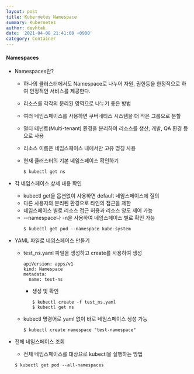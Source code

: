 ```yaml
---
layout: post
title: Kubernetes Namespace
summary: Kubernetes
author: devhtak
date: '2021-04-08 21:41:00 +0900'
category: Container
---
```


#### Namespaces

- Namespaces란?
  - 하나의 클러스터에서도 Namespace로 나누어 자원, 권한등을 한정적으로 하여 안정적인 서비스를 제공한다.
  - 리소스를 각각의 분리된 영역으로 나누기 좋은 방법  
  - 여러 네임스페이스를 사용하면 쿠버네티스 시스템을 더 작은 그룹으로 분할
  - 멀티 테넌트(Multi-tenant) 환경을 분리하여 리소스를 생산, 개발, QA 환경 등으로 사용
  - 리소스 이름은 네임스페이스 내에서만 고유 명칭 사용
  
  - 현재 클러스터의 기본 네임스페이스 확인하기
    ```
    $ kubectl get ns    
    ```
    
- 각 네임스페이스 상세 내용 확인
  - kubectl get을 옵션없이 사용하면 default 네임스페이스에 질의
  - 다른 사용자와 분리된 환경으로 타인의 접근을 제한
  - 네임스페이스 별로 리소스 접근 허용과 리소스 양도 제어 가능
  - --namespace나 -n을 사용하여 네임스페이스 별로 확인 가능
    ```
    $ kubectl get pod --namespace kube-system
    ```

- YAML 파일로 네임스페이스 만들기
  - test_ns.yaml 파일을 생성하고 create를 사용하여 생성
    ```
    apiVersion: apps/v1
    kind: Namespace
    metadata:
      name: test-ns
    ```
    - 생성 및 확인
      ```
      $ kubectl create -f test_ns.yaml
      $ kubectl get ns
      ```
  - kubectl 명령어로 yaml 없이 바로 네임스페이스 생성 가능
    ```
    $ kubectl create namespace "test-namespace"
    ```

- 전체 네임스페이스 조회
  - 전체 네임스페이스를 대상으로 kubectl을 실행하는 방법
  ```
  $ kubectl get pod --all-namespaces
  ```
